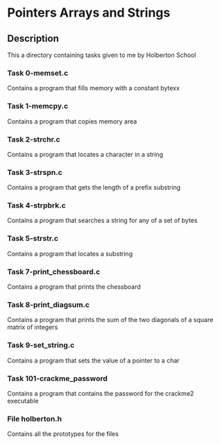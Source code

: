 # Pointers Arrays and Strings

## Description

This a directory containing tasks given to me by Holberton School

### Task 0-memset.c

Contains a program that fills memory with a constant bytexx

### Task 1-memcpy.c

Contains a program that copies memory area

### Task 2-strchr.c

Contains a program that locates a character in a string

### Task 3-strspn.c

Contains a program that gets the length of a prefix substring

### Task 4-strpbrk.c

Contains a program that searches a string for any of a set of bytes

### Task 5-strstr.c

Contains a program that locates a substring

### Task 7-print_chessboard.c

Contains a program that prints the chessboard

### Task 8-print_diagsum.c

Contains a program that prints the sum of the two diagonals of a square matrix
of integers

### Task 9-set_string.c

Contains a program that sets the value of a pointer to a char

### Task 101-crackme_password

Contains a program that contains the password for the crackme2 executable

### File holberton.h

Contains all the prototypes for the files